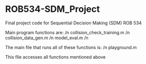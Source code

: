 # ROB534-SDM_Project
Final project code for Sequential Decision Making (SDM) ROB 534

Main program functions are: /n
  collision_check_training.m /n
  collision_data_gen.m /n
  model_eval.m /n
  
The main file that runs all of these functions is: /n
  playground.m
  
  This file accesses all functions mentioned above
